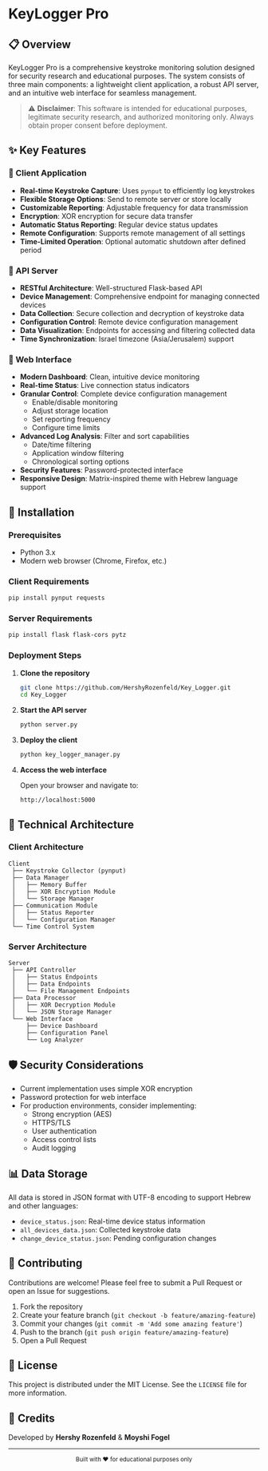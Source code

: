 # KeyLogger Pro



## 📋 Overview

KeyLogger Pro is a comprehensive keystroke monitoring solution designed for security research and educational purposes. The system consists of three main components: a lightweight client application, a robust API server, and an intuitive web interface for seamless management.

> ⚠️ **Disclaimer**: This software is intended for educational purposes, legitimate security research, and authorized monitoring only. Always obtain proper consent before deployment.

## ✨ Key Features

### 🔹 Client Application

- **Real-time Keystroke Capture**: Uses `pynput` to efficiently log keystrokes
- **Flexible Storage Options**: Send to remote server or store locally
- **Customizable Reporting**: Adjustable frequency for data transmission
- **Encryption**: XOR encryption for secure data transfer
- **Automatic Status Reporting**: Regular device status updates
- **Remote Configuration**: Supports remote management of all settings
- **Time-Limited Operation**: Optional automatic shutdown after defined period

### 🔹 API Server

- **RESTful Architecture**: Well-structured Flask-based API
- **Device Management**: Comprehensive endpoint for managing connected devices
- **Data Collection**: Secure collection and decryption of keystroke data
- **Configuration Control**: Remote device configuration management
- **Data Visualization**: Endpoints for accessing and filtering collected data
- **Time Synchronization**: Israel timezone (Asia/Jerusalem) support

### 🔹 Web Interface

- **Modern Dashboard**: Clean, intuitive device monitoring
- **Real-time Status**: Live connection status indicators
- **Granular Control**: Complete device configuration management
  - Enable/disable monitoring
  - Adjust storage location
  - Set reporting frequency
  - Configure time limits
- **Advanced Log Analysis**: Filter and sort capabilities
  - Date/time filtering
  - Application window filtering
  - Chronological sorting options
- **Security Features**: Password-protected interface
- **Responsive Design**: Matrix-inspired theme with Hebrew language support

## 🚀 Installation

### Prerequisites

- Python 3.x
- Modern web browser (Chrome, Firefox, etc.)

### Client Requirements

```bash
pip install pynput requests
```

### Server Requirements

```bash
pip install flask flask-cors pytz
```

### Deployment Steps

1. **Clone the repository**

   ```bash
   git clone https://github.com/HershyRozenfeld/Key_Logger.git
   cd Key_Logger
   ```

2. **Start the API server**

   ```bash
   python server.py
   ```

3. **Deploy the client**

   ```bash
   python key_logger_manager.py
   ```

4. **Access the web interface**
   
   Open your browser and navigate to:
   ```
   http://localhost:5000
   ```

## 🔧 Technical Architecture

### Client Architecture

```
Client
 ├── Keystroke Collector (pynput)
 ├── Data Manager
 │   ├── Memory Buffer
 │   ├── XOR Encryption Module
 │   └── Storage Manager
 ├── Communication Module
 │   ├── Status Reporter
 │   └── Configuration Manager
 └── Time Control System
```

### Server Architecture

```
Server
 ├── API Controller
 │   ├── Status Endpoints
 │   ├── Data Endpoints
 │   └── File Management Endpoints
 ├── Data Processor
 │   ├── XOR Decryption Module
 │   └── JSON Storage Manager
 └── Web Interface
     ├── Device Dashboard
     ├── Configuration Panel
     └── Log Analyzer
```

## 🛡 Security Considerations

- Current implementation uses simple XOR encryption
- Password protection for web interface
- For production environments, consider implementing:
  - Strong encryption (AES)
  - HTTPS/TLS
  - User authentication
  - Access control lists
  - Audit logging

## 📊 Data Storage

All data is stored in JSON format with UTF-8 encoding to support Hebrew and other languages:

- `device_status.json`: Real-time device status information
- `all_devices_data.json`: Collected keystroke data
- `change_device_status.json`: Pending configuration changes

## 🤝 Contributing

Contributions are welcome! Please feel free to submit a Pull Request or open an Issue for suggestions.

1. Fork the repository
2. Create your feature branch (`git checkout -b feature/amazing-feature`)
3. Commit your changes (`git commit -m 'Add some amazing feature'`)
4. Push to the branch (`git push origin feature/amazing-feature`)
5. Open a Pull Request

## 📄 License

This project is distributed under the MIT License. See the `LICENSE` file for more information.

## 👥 Credits

Developed by **Hershy Rozenfeld** & **Moyshi Fogel**

---

<div align="center">
  <sub>Built with ❤️ for educational purposes only</sub>
</div>
